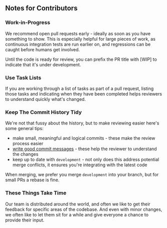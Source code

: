## Notes for Contributors

### Work-in-Progress

We recommend open pull requests early - ideally as soon as you have something to
show. This is especially helpful for large pieces of work, as continuous
integration tests are run earlier on, and regressions can be caught before
humans get involved.

Until the code is ready for review, you can prefix the PR title with [WIP] to
indicate that it's under development.

### Use Task Lists

If you are working through a list of tasks as part of a pull request, listing
those tasks and indicating when they have been completed helps reviewers to
understand quickly what's changed.

### Keep The Commit History Tidy

We're not that fussy about the history, but to make reviewing easier here's
some general tips:

 - make small, meaningful and logical commits - these make the review process easier
 - [write good commit messages](https://chris.beams.io/posts/git-commit/) -
   these help the reviewer to understand the changes
 - keep up to date with `development` - not only does this address potential merge
   conflicts, it ensures you're integrating with the latest code

When merging, we prefer you merge `development` into your branch, but for small
PRs a rebase is fine.

### These Things Take Time

Our team is distributed around the world, and often we like to get their
feedback for specific areas of the codebase. And even with minor changes, we often like to let
them sit for a while and give everyone a chance to provide their input.
